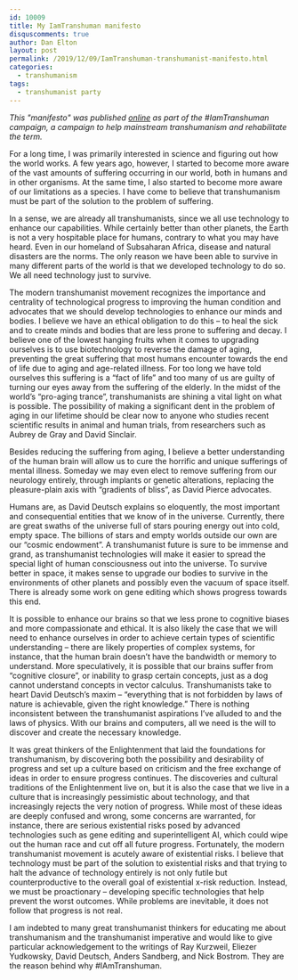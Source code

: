 ```yaml
---
id: 10009
title: My IamTranshuman manifesto
disquscomments: true
author: Dan Elton
layout: post
permalink: /2019/12/09/IamTranshuman-transhumanist-manifesto.html
categories:
  - transhumanism
tags:
  - transhumanist party
---
```


*This "manifesto" was published [online](https://iamtranshuman.org/2019/12/11/dan-elton/) as part of the #IamTranshuman campaign, a campaign to help mainstream transhumanism and rehabilitate the term.*

For a long time, I was primarily interested in science and figuring out how the world works. A few years ago, however, I started to become more aware of the vast amounts of suffering occurring in our world, both in humans and in other organisms. At the same time, I also started to become more aware of our limitations as a species. I have come to believe that transhumanism must be part of the solution to the problem of suffering.

In a sense, we are already all transhumanists, since we all use technology to enhance our capabilities. While certainly better than other planets, the Earth is not a very hospitable place for humans, contrary to what you may have heard. Even in our homeland of Subsaharan Africa, disease and natural disasters are the norms. The only reason we have been able to survive in many different parts of the world is that we developed technology to do so. We all need technology just to survive.

The modern transhumanist movement recognizes the importance and centrality of technological progress to improving the human condition and advocates that we should develop technologies to enhance our minds and bodies. I believe we have an ethical obligation to do this – to heal the sick and to create minds and bodies that are less prone to suffering and decay. I believe one of the lowest hanging fruits when it comes to upgrading ourselves is to use biotechnology to reverse the damage of aging, preventing the great suffering that most humans encounter towards the end of life due to aging and age-related illness. For too long we have told ourselves this suffering is a “fact of life” and too many of us are guilty of turning our eyes away from the suffering of the elderly. In the midst of the world’s “pro-aging trance”, transhumanists are shining a vital light on what is possible. The possibility of making a significant dent in the problem of aging in our lifetime should be clear now to anyone who studies recent scientific results in animal and human trials, from researchers such as Aubrey de Gray and David Sinclair.

Besides reducing the suffering from aging, I believe a better understanding of the human brain will allow us to cure the horrific and unique sufferings of mental illness. Someday we may even elect to remove suffering from our neurology entirely, through implants or genetic alterations, replacing the pleasure-plain axis with “gradients of bliss”, as David Pierce advocates.

Humans are, as David Deutsch explains so eloquently, the most important and consequential entities that we know of in the universe. Currently, there are great swaths of the universe full of stars pouring energy out into cold, empty space. The billions of stars and empty worlds outside our own are our “cosmic endowment”. A transhumanist future is sure to be immense and grand, as transhumanist technologies will make it easier to spread the special light of human consciousness out into the universe. To survive better in space, it makes sense to upgrade our bodies to survive in the environments of other planets and possibly even the vacuum of space itself. There is already some work on gene editing which shows progress towards this end.

It is possible to enhance our brains so that we less prone to cognitive biases and more compassionate and ethical. It is also likely the case that we will need to enhance ourselves in order to achieve certain types of scientific understanding – there are likely properties of complex systems, for instance, that the human brain doesn’t have the bandwidth or memory to understand. More speculatively, it is possible that our brains suffer from  “cognitive closure”, or inability to grasp certain concepts, just as a dog cannot understand concepts in vector calculus. Transhumanists take to heart David Deutsch’s maxim – “everything that is not forbidden by laws of nature is achievable, given the right knowledge.” There is nothing inconsistent between the transhumanist aspirations I’ve alluded to and the laws of physics. With our brains and computers, all we need is the will to discover and create the necessary knowledge.

It was great thinkers of the Enlightenment that laid the foundations for transhumanism, by discovering both the possibility and desirability of progress and set up a culture based on criticism and the free exchange of ideas in order to ensure progress continues. The discoveries and cultural traditions of the Enlightenment live on, but it is also the case that we live in a culture that is increasingly pessimistic about technology, and that increasingly rejects the very notion of progress. While most of these ideas are deeply confused and wrong, some concerns are warranted, for instance, there are serious existential risks posed by advanced technologies such as gene editing and superintelligent AI, which could wipe out the human race and cut off all future progress. Fortunately, the modern transhumanist movement is acutely aware of existential risks. I believe that technology must be part of the solution to existential risks and that trying to halt the advance of technology entirely is not only futile but counterproductive to the overall goal of existential x-risk reduction. Instead, we must be proactionary – developing specific technologies that help prevent the worst outcomes. While problems are inevitable, it does not follow that progress is not real.

I am indebted to many great transhumanist thinkers for educating me about transhumanism and the transhumanist imperative and would like to give particular acknowledgement to the writings of Ray Kurzweil, Eliezer Yudkowsky, David Deutsch, Anders Sandberg, and Nick Bostrom. They are the reason behind why #IAmTranshuman.
